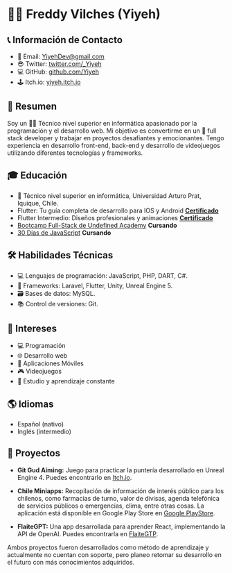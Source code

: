 # 🙋‍♂️ Freddy Vilches (Yiyeh)

## 📞 Información de Contacto
- 📧 Email: [YiyehDev@gmail.com](mailto:YiyehDev@gmail.com)
- 😎 Twitter: [twitter.com/_Yiyeh](https://twitter.com/_Yiyeh)
- 💻 GitHub: [github.com/Yiyeh](https://github.com/Yiyeh)
- 🕹️ Itch.io: [yiyeh.itch.io](https://yiyeh.itch.io/)

## 📝 Resumen

Soy un 🧑‍💻 Técnico nivel superior en informática apasionado por la programación y el desarrollo web. Mi objetivo es convertirme en un 🌟 full stack developer y trabajar en proyectos desafiantes y emocionantes. Tengo experiencia en desarrollo front-end, back-end y desarrollo de videojuegos utilizando diferentes tecnologías y frameworks.

## 🎓 Educación

- 🏫 Técnico nivel superior en informática, Universidad Arturo Prat, Iquique, Chile.
- Flutter: Tu guía completa de desarrollo para IOS y Android [**Certificado**](http://ude.my/UC-85b25c35-0d87-464f-adeb-5c2b0e52cb0c)
- Flutter Intermedio: Diseños profesionales y animaciones [**Certificado**](http://ude.my/UC-828b7f19-49ed-4265-910e-189069137625)
- [Bootcamp Full-Stack de Undefined Academy](https://undefined.academy/) **Cursando**
- [30 Días de JavaScript](https://github.com/Asabeneh/30-Days-Of-JavaScript/blob/master/Spanish/readme.md) **Cursando**

## 🛠️ Habilidades Técnicas

- 💻 Lenguajes de programación: JavaScript, PHP, DART, C#.
- 🚀 Frameworks: Laravel, Flutter, Unity, Unreal Engine 5.
- 🗃️ Bases de datos: MySQL.
- 📚 Control de versiones: Git.

## 👀 Intereses

- 💻 Programación
- 🌐 Desarrollo web
- 📱 Aplicaciones Móviles
- 🎮 Videojuegos
- 📖 Estudio y aprendizaje constante

## 🌎 Idiomas

- Español (nativo)
- Inglés (intermedio)

## 🚀 Proyectos

- **Git Gud Aiming:** Juego para practicar la puntería desarrollado en Unreal Engine 4. Puedes encontrarlo en [Itch.io](https://yiyeh.itch.io/gitgud-aiming).

- **Chile Miniapps:** Recopilación de información de interés público para los chilenos, como farmacias de turno, valor de divisas, agenda telefónica de servicios públicos o emergencias, clima, entre otras cosas. La aplicación está disponible en Google Play Store en [Google PlayStore](https://play.google.com/store/apps/details?id=com.YiyehDev.resources_chile).
- **FlaiteGPT:** Una app desarrollada para aprender React, implementando la API de OpenAI. Puedes encontrarla en [FlaiteGTP](https://flaitegpt.netlify.app/).

Ambos proyectos fueron desarrollados como método de aprendizaje y actualmente no cuentan con soporte, pero planeo retomar su desarrollo en el futuro con más conocimientos adquiridos.
